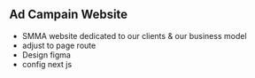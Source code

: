 ## Ad Campain Website

- SMMA website dedicated to our clients & our business model
- adjust to page route
- Design figma
- config next js
